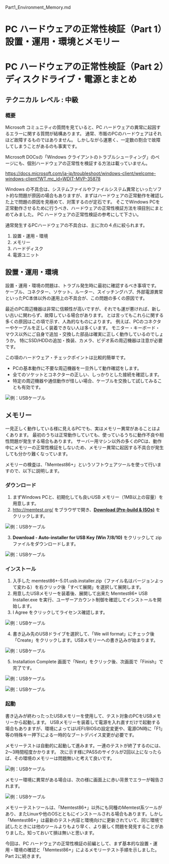 Part1_Environment_Memory.md


# PC ハードウェアの正常性検証（Part 1）　設置・運用・環境とメモリー
# PC ハードウェアの正常性検証（Part 2）　ディスクドライブ・電源とまとめ

## テクニカル レベル : 中級

### 概要

Microsoft コミュニティの質問を見ていると、PC ハードウェアの異常に起因するエラーに関する質問が結構あります。
通常、市販のPCのハードウェアはそれほど故障するものではありません。
しかしながら運悪く、一定数の割合で故障してしまうことがあるのも事実です。

Microsoft DOCsの「Windows クライアントのトラブルシューティング」のページにも、個別ハードウェアの正常性を検証する方法は載っていません。

https://docs.microsoft.com/ja-jp/troubleshoot/windows-client/welcome-windows-client?WT.mc_id=WDIT-MVP-35878

Windows の不具合は、システムファイルやファイルシステム異常といったソフト的な問題が原因の場合もありますが、まずはハードウェアの正常動作を確認した上で問題の原因を見極めて、対策するのが定石です。
そこでWindows PCを正常動作させるために行うべき、ハードウェアの正常性検証方法を項目別にまとめてみました。
PC ハードウェアの正常性検証の参考にして下さい。

通常発生するPCハードウェアの不具合は、主に次の４点に絞られます。

1. 設置・運用・環境
2. メモリー
3. ハードディスク
4. 電源ユニット

## 設置・運用・環境

設置・運用・環境の問題は、トラブル発生時に最初に確認するべき事項です。
ケーブル、コネクター、ソケット、ルーター、スイッチングハブ、外部電源異常といったPC本体以外の運用上の不具合が、この問題の多くの原因です。

最近のPC周辺機器は非常に信頼性が高いですが、それでも運が悪ければ、新しい古いに関わらず、故障している場合があります。
とは言ってもこれらに関する多くの原因はこの項で示す、人為的なものによります。
例えば、PCのコネクターやケーブルを正しく装着できない人は多くいます。
モニター・キーボード・マウス以外にご自身で追加・交換した部品は確実に正しく動作しているのでしょうか。
特にSSD/HDDの追加・換装、カメラ、ビデオ系の周辺機器は注意が必要です。

この項のハードウェア・チェックポイントは比較的簡単です。
- PCの基本動作に不要な周辺機器を一旦外して動作確認をします。
- 全てのソケットとコネクターの正しい、しっかりとした接続を確認します。
- 特定の周辺機器や通信動作が怪しい場合、ケーブルを交換して試してみることも有効です。

![例：USBケーブル](cable.jpg)

## メモリー

一見正しく動作している様に見えるPCでも、実はメモリー異常があることはよくあります。
最初のうちは正常動作していても、使っているうちに動作不良や相性問題が発生する場合もあります。
サーバー用マシン以外の多くのPCは、動作中にメモリーの正常性検証をしないため、メモリー異常に起因する不具合が発生しても分かり難くなっています。

メモリーの検査は、「Memtest86+」というソフトウェアツールを使って行いますので、以下に説明します。

### ダウンロード

1. まずWindows PCと、初期化しても良いUSB メモリー（1MB以上の容量）を用意します。
2. http://memtest.org/ をブラウザで開き、**[Download (Pre-build & ISOs)](http://memtest.org/#downiso)** をクリックします。

![例：USBケーブル](memtest86top.png)

3. **Download - Auto-installer for USB Key (Win 7/8/10)** をクリックして zip ファイルをダウンロードします。

![例：USBケーブル](memtest86.png)

### インストール

1. 入手した memtest86+-5.01.usb.installer.zip（ファイル名はバージョンよって変わる）を右クリック後「すべて展開」を選択して展開します。
2. 用意したUSBメモリーを装着後、展開して出来た Memtest86+ USB Installer.exe を実行、ユーザーアカウント制御を確認してインストールを開始します。
3. I Agree をクリックしてライセンス確認します。

![例：USBケーブル](mem-1.png)

4. 書き込み先のUSBドライブを選択して、「We will format」にチェック後「Create」をクリックします。USBメモリーへの書き込みが始まります。

![例：USBケーブル](mem-2.png)

5. Installation Complete 画面で「Next」をクリック後、次画面で「Finish」で完了です。

![例：USBケーブル](mem-3.png)

![例：USBケーブル](mem-4.png)


### 起動

書き込みが終わったったUSBメモリーを使用して、テスト対象のPCをUSBメモリーから起動します。
USBメモリーを装着して電源を入れ直すだけで起動する場合もありますが、環境によってはUEFI/BIOSの設定変更や、電源ON時に「F1」等の特殊キー押下による一時的なブートデバイス変更が必要です。

メモリーテストは自動的に起動して進みます。一連のテストが終了するのには、2～3時間程度かかります。
次に示す様にPASSのサイクルが2回以上になったらば、その環境のメモリーは問題無いと考えて良いです。

![例：USBケーブル](m1p.jpg)

メモリー環境に異常がある場合は、次の様に画面上に赤い背景でエラーが報告されます。

![例：USBケーブル](m2p.jpg)

メモリーテストツールは、「Memtest86+」以外にも同種のMemtest系ツールがあり、またLinuxや他のOSとともにインストールされる場合もあります。しかし「Memtest86+」は最新のテスト内容と環境向けに更新されていて、同じ環境で試したときには他のツールよりもより早く、より厳しく問題を発見することがありました。知っておいて損は無いと思います。

今回は、PC ハードウェアの正常性検証の前編として、まず基本的な設置・運用・環境の確認と「Memtest86+」によるメモリーテスト手順を示しました。Part 2に続きます。
